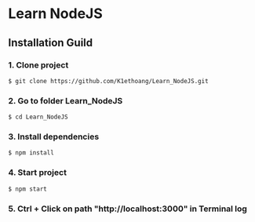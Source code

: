 # Learn NodeJS
## Installation Guild
### 1. Clone project
`$ git clone https://github.com/K1ethoang/Learn_NodeJS.git`
### 2. Go to folder Learn_NodeJS
`$ cd Learn_NodeJS`
### 3. Install dependencies
`$ npm install`
### 4. Start project
`$ npm start`
### 5. Ctrl + Click on path "http://localhost:3000" in Terminal log